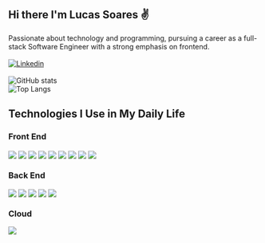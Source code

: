 ## Hi there I'm Lucas Soares ✌️

Passionate about technology and programming, pursuing a career as a full-stack Software Engineer with a strong emphasis on frontend.<br/><br/>
[![Linkedin](https://img.shields.io/badge/LinkedIn-0077B5?style=for-the-badge&logo=linkedin&logoColor=white)](https://www.linkedin.com/in/lucascsoares/) <br/><br/>
![GitHub stats](https://github-readme-stats.vercel.app/api?username=lucasczan&show_icons=true&theme=dark)<br/>
![Top Langs](https://github-readme-stats.vercel.app/api/top-langs/?username=lucasczan&size_weight=0.5&count_weight=0.5&theme=dark&layout=compact&card_width=468)


## Technologies I Use in My Daily Life
<div style="display: inline_block">
  <h3>Front End</h3>
  <img align="center" src="https://img.shields.io/badge/React-20232A?style=for-the-badge&logo=react&logoColor=61DAFB"/>
  <img align="center" src="https://img.shields.io/badge/React_Native-20232A?style=for-the-badge&logo=react&logoColor=61DAFB">
  <img align="center" src="https://img.shields.io/badge/Tailwind_CSS-38B2AC?style=for-the-badge&logo=tailwind-css&logoColor=white"/>
  <img align="center" src="https://img.shields.io/badge/Redux-593D88?style=for-the-badge&logo=redux&logoColor=white"/>
  <img align="center" src="https://img.shields.io/badge/styled--components-DB7093?style=for-the-badge&logo=styled-components&logoColor=white"/>
  <img align="center" src="https://img.shields.io/badge/Jest-323330?style=for-the-badge&logo=Jest&logoColor=white"/>
  <img align="center" src="https://img.shields.io/badge/testing%20library-323330?style=for-the-badge&logo=testing-library&logoColor=red"/>
  <img align="center" src="https://img.shields.io/badge/Vercel-000000?style=for-the-badge&logo=vercel&logoColor=white"/>
  <img align="center" src="https://raw.githubusercontent.com/storybooks/brand/master/badge/badge-storybook.svg"/>
  <h3>Back End</h3>
  <img align="center" src="https://img.shields.io/badge/Node.js-43853D?style=for-the-badge&logo=node.js&logoColor=white"/>
  <img align="center" src="https://img.shields.io/badge/Express.js-404D59?style=for-the-badge"/>
  <img align="center" src="https://img.shields.io/badge/PostgreSQL-316192?style=for-the-badge&logo=postgresql&logoColor=white"/>
  <img align="center" src="https://img.shields.io/badge/MongoDB-4EA94B?style=for-the-badge&logo=mongodb&logoColor=white"/>
  <img align="center" src="https://img.shields.io/badge/Jest-323330?style=for-the-badge&logo=Jest&logoColor=white"/>

  <h3>Cloud</h3>
  <img align="center" src="https://img.shields.io/badge/Amazon_AWS-232F3E?style=for-the-badge&logo=amazon-aws&logoColor=white"/>
</div>

<!--
**lucasczan/lucasczan** is a ✨ _special_ ✨ repository because its `README.md` (this file) appears on your GitHub profile.

Here are some ideas to get you started:

- 🔭 I’m currently working on ...
- 🌱 I’m currently learning ...
- 👯 I’m looking to collaborate on ...
- 🤔 I’m looking for help with ...
- 💬 Ask me about ...
- 📫 How to reach me: ...
- 😄 Pronouns: ...
- ⚡ Fun fact: ...
-->
